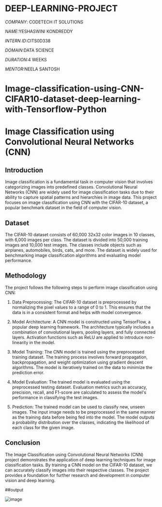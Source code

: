 # DEEP-LEARNING-PROJECT

*COMPANY*: CODETECH IT SOLUTIONS

*NAME*:YESHASWINI KONDREDDY

*INTERN ID*:CITS0D338

*DOMAIN*:DATA SCIENCE

*DURATION*:4 WEEKS

*MENTOR*:NEELA SANTOSH

# Image-classification-using-CNN-CIFAR10-dataset-deep-learning-with-Tensorflow-Python
# Image Classification using Convolutional Neural Networks (CNN)

## Introduction

Image classification is a fundamental task in computer vision that involves categorizing images into predefined classes. Convolutional Neural Networks (CNN) are widely used for image classification tasks due to their ability to capture spatial patterns and hierarchies in image data. This project focuses on image classification using CNN with the CIFAR-10 dataset, a popular benchmark dataset in the field of computer vision.

## Dataset

The CIFAR-10 dataset consists of 60,000 32x32 color images in 10 classes, with 6,000 images per class. The dataset is divided into 50,000 training images and 10,000 test images. The classes include objects such as airplanes, automobiles, birds, cats, and more. The dataset is widely used for benchmarking image classification algorithms and evaluating model performance.

## Methodology

The project follows the following steps to perform image classification using CNN:

1. Data Preprocessing: The CIFAR-10 dataset is preprocessed by normalizing the pixel values to a range of 0 to 1. This ensures that the data is in a consistent format and helps with model convergence.

2. Model Architecture: A CNN model is constructed using TensorFlow, a popular deep learning framework. The architecture typically includes a combination of convolutional layers, pooling layers, and fully connected layers. Activation functions such as ReLU are applied to introduce non-linearity in the model.

3. Model Training: The CNN model is trained using the preprocessed training dataset. The training process involves forward propagation, backpropagation, and weight optimization using gradient descent algorithms. The model is iteratively trained on the data to minimize the prediction error.

4. Model Evaluation: The trained model is evaluated using the preprocessed testing dataset. Evaluation metrics such as accuracy, precision, recall, and F1-score are calculated to assess the model's performance in classifying the test images.

5. Prediction: The trained model can be used to classify new, unseen images. The input image needs to be preprocessed in the same manner as the training data before being fed into the model. The model outputs a probability distribution over the classes, indicating the likelihood of each class for the given image.


## Conclusion

The Image Classification using Convolutional Neural Networks (CNN) project demonstrates the application of deep learning techniques for image classification tasks. By training a CNN model on the CIFAR-10 dataset, we can accurately classify images into their respective classes. The project provides a foundation for further research and development in computer vision and deep learning.

##output

![image](https://github.com/user-attachments/assets/f3fc8b73-8efc-4344-81f1-b315c30b4ec3)

